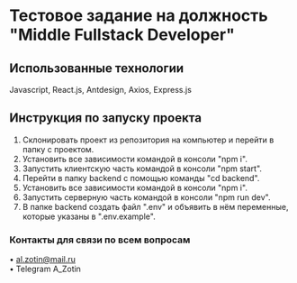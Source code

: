 # Тестовое задание на должность "Middle Fullstack Developer"

## Использованные технологии

Javascript, React.js, Antdesign, Axios, Express.js

## Инструкция по запуску проекта

1. Склонировать проект из репозитория на компьютер и перейти в папку с проектом.
2. Установить все зависимости командой в консоли "npm i".
3. Запустить клиентскую часть командой в консоли "npm start".
4. Перейти в папку backend c помощью команды "cd backend".
5. Установить все зависимости командой в консоли "npm i".
6. Запустить серверную часть командой в консоли "npm run dev".
7. В папке backend создать файл ".env" и объявить в нём переменные, которые указаны в ".env.example".

### Контакты для связи по всем вопросам

• al.zotin@mail.ru\
• Telegram A_Zotin
